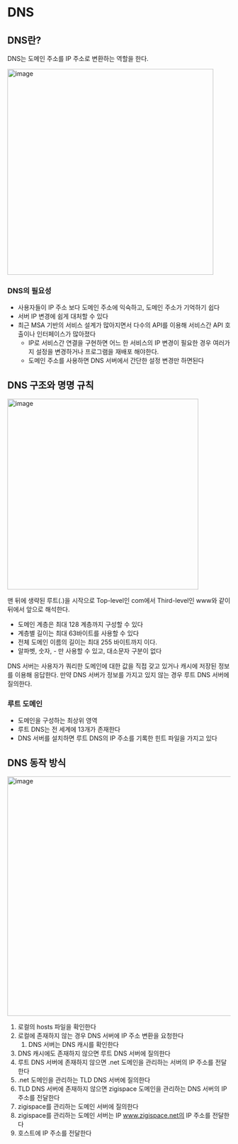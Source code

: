 # DNS

## DNS란?
DNS는 도메인 주소를 IP 주소로 변환하는 역할을 한다. 

<img width="465" alt="image" src="https://user-images.githubusercontent.com/60502370/155866541-a90e825b-356b-485b-9d69-729850302e9c.png">

### DNS의 필요성
- 사용자들이 IP 주소 보다 도메인 주소에 익숙하고, 도메인 주소가 기억하기 쉽다
- 서버 IP 변경에 쉽게 대처할 수 있다
- 최근 MSA 기반의 서비스 설계가 많아지면서 다수의 API를 이용해 서비스간 API 호출이나 인터페이스가 많아졌다
  - IP로 서비스간 연결을 구현하면 어느 한 서비스의 IP 변경이 필요한 경우 여러가지 설정을 변경하거나 프로그램을 재배포 해야한다.
  - 도메인 주소를 사용하면 DNS 서버에서 간단한 설정 변경만 하면된다

## DNS 구조와 명명 규칙

<img width="431" alt="image" src="https://user-images.githubusercontent.com/60502370/155866600-b4260903-7aa0-4dd5-a0c4-f52f50cd9a3c.png">

맨 뒤에 생략된 루트(.)을 시작으로 Top-level인 com에서  Third-level인 www와 같이 뒤에서 앞으로 해석한다.

- 도메인 계층은 최대 128 계층까지 구성할 수 있다
- 계층별 길이는 최대 63바이트를 사용할 수 있다
- 전체 도메인 이름의 길이는 최대 255 바이트까지 이다.
- 알파벳, 숫자, - 만 사용할 수 있고, 대소문자 구분이 없다

DNS 서버는 사용자가 쿼리한 도메인에 대한 값을 직접 갖고 있거나 캐시에 저장된 정보를 이용해 응답한다. 만약 DNS 서버가 정보를 가지고 있지 않는 경우 루트 DNS 서버에 질의한다.

### 루트 도메인
- 도메인을 구성하는 최상위 영역
- 루트 DNS는 전 세계에 13개가 존재한다
- DNS 서버를 설치하면 루트 DNS의 IP 주소를 기록한 힌트 파일을 가지고 있다

## DNS 동작 방식

<img width="541" alt="image" src="https://user-images.githubusercontent.com/60502370/155866772-c954bb21-baab-4631-bce8-ed35c7c62407.png">

1. 로컬의 hosts 파일을 확인한다
2. 로컬에 존재하지 않는 경우 DNS 서버에 IP 주소 변환을 요청한다
   1. DNS 서버는 DNS 캐시를 확인한다
3. DNS 캐시에도 존재하지 않으면 루트 DNS 서버에 질의한다
4. 루트 DNS 서버에 존재하지 않으면 .net 도메인을 관리하는 서버의 IP 주소를 전달한다
5. .net 도메인을 관리하는 TLD DNS 서버에 질의한다
6. TLD DNS 서버에 존재하지 않으면 zigispace 도메인을 관리하는 DNS 서버의 IP 주소를 전달한다
7. zigispace를 관리하는 도메인 서버에 질의한다
8. zigispace를 관리하는 도메인 서버는 IP www.zigispace.net의 IP 주소를 전달한다
9. 호스트에 IP 주소를 전달한다